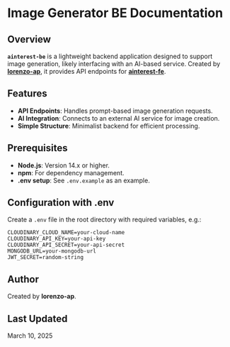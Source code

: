 # Image Generator BE Documentation

## Overview

**`ainterest-be`** is a lightweight backend application designed to support image generation, likely interfacing with an AI-based service. Created by [**lorenzo-ap**](https://github.com/lorenzo-ap), it provides API endpoints for [**ainterest-fe**](https://github.com/lorenzo-ap/ainterest-fe).

## Features

- **API Endpoints**: Handles prompt-based image generation requests.
- **AI Integration**: Connects to an external AI service for image creation.
- **Simple Structure**: Minimalist backend for efficient processing.

## Prerequisites

- **Node.js**: Version 14.x or higher.
- **npm**: For dependency management.
- **.env setup**: See `.env.example` as an example.

## Configuration with .env

Create a `.env` file in the root directory with required variables, e.g.:

```env
CLOUDINARY_CLOUD_NAME=your-cloud-name
CLOUDINARY_API_KEY=your-api-key
CLOUDINARY_API_SECRET=your-api-secret
MONGODB_URL=your-mongodb-url
JWT_SECRET=random-string
```

## Author

Created by **lorenzo-ap**.

## Last Updated

March 10, 2025
